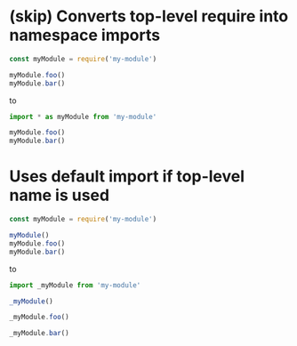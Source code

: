 # (skip) Converts top-level require into namespace imports

```js
const myModule = require('my-module')

myModule.foo()
myModule.bar()
```

to

```js
import * as myModule from 'my-module'

myModule.foo()
myModule.bar()
```

# Uses default import if top-level name is used

```js
const myModule = require('my-module')

myModule()
myModule.foo()
myModule.bar()
```

to

```js
import _myModule from 'my-module'

_myModule()

_myModule.foo()

_myModule.bar()
```
